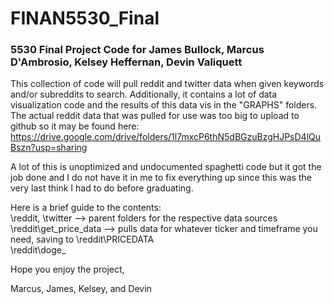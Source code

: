 # FINAN5530_Final

### 5530 Final Project Code for James Bullock, Marcus D'Ambrosio, Kelsey Heffernan, Devin Valiquett

This collection of code will pull reddit and twitter data when given keywords and/or subreddits to search. Additionally, it contains a lot of data visualization code and the results of this data vis in the "GRAPHS" folders. The actual reddit data that was pulled for use was too big to upload to github so it may be found here:
https://drive.google.com/drive/folders/1l7mxcP6thN5dBGzuBzgHJPsD4lQuBszn?usp=sharing

A lot of this is unoptimized and undocumented spaghetti code but it got the job done and I do not have it in me to fix everything up since this was the very last think I had to do before graduating.

Here is a brief guide to the contents:<br>
\reddit, \twitter --> parent folders for the respective data sources <br>
\reddit\get_price_data --> pulls data for whatever ticker and timeframe you need, saving to \reddit\PRICEDATA<br>
\reddit\doge_

Hope you enjoy the project,

Marcus, James, Kelsey, and Devin
